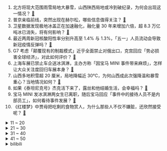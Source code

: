 1. 北方将现大范围雨雪局地大暴雪，山西陕西局地或冷到破纪录，为何会出现这一情况？ [:link:](https://www.zhihu.com/question/597106236)
2. 普京亲临前线，突然出现在赫尔松，哪些信息值得关注？ [:link:](https://www.zhihu.com/question/596305328)
3. 卫星数据发现极地冰盖正在加速融化，融化量 30 年来增加六倍，超 8.3 万亿吨冰已消失，将有何影响？ [:link:](https://www.zhihu.com/question/597114860)
4. 最近两周新冠核酸阳性率分别升高至 1.4% 与 1.3%，「五一」人员流动会导致新冠疫情反弹吗？ [:link:](https://www.zhihu.com/question/597106562)
5. G7 考虑「颠覆现有的制裁模式」近乎全面禁止对俄出口，克宫回应「势必损害全球经济」，对此如何评价？ [:link:](https://www.zhihu.com/question/597101735)
6. 上海车展已禁止车企送冰淇淋，主办方称「因宝马 MINI 事件带来麻烦」，怎样让大众关注度回归车展本身？ [:link:](https://www.zhihu.com/question/597124757)
7. 山西多地积雪超 20 厘米，局地降幅近 30℃，为何山西成此次强降温和暴雪重心？当地情况如何？ [:link:](https://www.zhihu.com/question/596988386)
8. 如果《泰坦尼克号》杰克活下来了，露丝和他结婚生活，会幸福吗？ [:link:](https://www.zhihu.com/question/566975207)
9. 宝马 MINI 发冰淇淋两女生已离职，随后宝马回应「事件中的接待人员不是内部员工」，如何看待事件发展？ [:link:](https://www.zhihu.com/question/596984827)
10. 《红楼梦》中贾母把吃剩的食物赏人，为什么那些人不仅不嫌脏，还欣然接受呢？ [:link:](https://www.zhihu.com/question/564154345)
<details>
<summary>11 ~ 20</summary>

11. 如何评价《明日方舟》四周年特别直播节目？ [:link:](https://www.zhihu.com/question/596970255)
12. 如何评价范伟、秦昊、陈明昊等主演的悬疑剧《漫长的季节》？ [:link:](https://www.zhihu.com/question/596252237)
13. 考研老是学不下去该怎么办？ [:link:](https://www.zhihu.com/question/594228277)
14. 《灌篮高手》中，仙道为什么如此看重樱木花道？ [:link:](https://www.zhihu.com/question/396935617)
15. 我打算购买一些厨房小家电，有什么值得推荐的吗？ [:link:](https://www.zhihu.com/question/584235870)
16. 2023年，如何看待因姓氏太罕见，信息系统中无法输入和显示，全村集体改姓“鸭”？ [:link:](https://www.zhihu.com/question/596899446)
17. 胡锡进评论「为了上海车展的吸引力，不应让宝马 MINI 事情过度发酵」，该事件发展至今为何在持续发酵？ [:link:](https://www.zhihu.com/question/596968200)
18. 如何挑选一台适合自己的新能源汽车？ [:link:](https://www.zhihu.com/question/594315967)
19. 在家里放冰柜是一种怎样的体验？ [:link:](https://www.zhihu.com/question/285191179)
20. 多地中小银行密集调降存款利率，为何出现存款利率「调降潮」？国有四大行会降低存款利率吗？ [:link:](https://www.zhihu.com/question/597096718)
</details>
<details>
<summary>21 ~ 30</summary>

21. 独立开发者都使用了哪些技术栈？ [:link:](https://www.zhihu.com/question/582771512)
22. 作为过来人，你会给大学生哪些建议？ [:link:](https://www.zhihu.com/question/451670971)
23. 因姓氏太罕见全村改姓鸭，村民称不改就没法外出，此事还有哪些更好的解决办法？你还见过哪些罕见姓氏？ [:link:](https://www.zhihu.com/question/597087473)
24. 跑步的愉悦感来自于什么？ [:link:](https://www.zhihu.com/question/574652225)
25. 22-23 赛季 NBA 尼克斯 99:79 骑士，总分 2:1，布伦森 21+6，如何评价这场比赛？ [:link:](https://www.zhihu.com/question/597082936)
26. 男子在迪士尼抽烟与工作人员起冲突，并导致当天彩色庆典取消，迪士尼回应「永久禁止其入园」，如何看待此事？ [:link:](https://www.zhihu.com/question/596729103)
27. 有哪些经常被误解的法律格言或法律谚语？ [:link:](https://www.zhihu.com/question/383772087)
28. 湘北VS山王一战，谁才是MVP？ [:link:](https://www.zhihu.com/question/52263433)
29. 《灌篮高手》票房两天破两亿，二手平台周边商品挂量暴涨 261%，它为何能经久不衰？对国漫创作有何启示？ [:link:](https://www.zhihu.com/question/597089960)
30. 正进行「航母化改装」的「加贺」号，1 年来首次驶出船坞，哪些信息值得警惕？ [:link:](https://www.zhihu.com/question/596979835)
</details>
<details>
<summary>31 ~ 40</summary>

31. 考研政治何时开始最合适？现在开始晚了吗？ [:link:](https://www.zhihu.com/question/595690997)
32. 导师会翻看你的朋友圈吗? [:link:](https://www.zhihu.com/question/377742704)
33. 老好人性格不敢拒绝别人，怎么才能做到不去讨好任何人？ [:link:](https://www.zhihu.com/question/596704821)
34. 如果物质是由量子粒子构成的，那么能量是由什么构成的？ [:link:](https://www.zhihu.com/question/595116066)
35. 为什么汉语里的形容词前不加个程度副词就会觉得很奇怪？ [:link:](https://www.zhihu.com/question/595450696)
36. 怎样的一首歌才能让自己稍微忘掉一点烦恼？ [:link:](https://www.zhihu.com/question/597081559)
37. 江豚为什么叫「江猪」？ [:link:](https://www.zhihu.com/question/463713853)
38. 「AI 焦虑」蔓延全球，三分之一受访者担心岗位在三年内被技术取代，AI 对工作生活的影响是否被放大了？ [:link:](https://www.zhihu.com/question/597011126)
39. 高考前的50天你是怎么度过的？ [:link:](https://www.zhihu.com/question/395072182)
40. 瑞幸罚员工抄写顾客差评 100 遍，客服回应「是对顾客负责」，如何看待该方式？此类处罚行为算不算违法？ [:link:](https://www.zhihu.com/question/597118528)
</details>
<details>
<summary>41 ~ 50</summary>

41. 长峰医院涉嫌违规合作开展养老业务，未见备案信息，每月费用最高近万，将承担哪些法律责任？ [:link:](https://www.zhihu.com/question/597110713)
42. 如何评价《一人之下》漫画番外《锈铁》第32（38） 话? [:link:](https://www.zhihu.com/question/597050141)
43. 去月子中心坐月子是一种怎样的体验？ [:link:](https://www.zhihu.com/question/36078968)
44. 你能接受孩子一辈子的平庸吗？ [:link:](https://www.zhihu.com/question/597072666)
45. 英国副首相拉布宣布辞职，此前曾被曝涉嫌职场霸凌，这将对英国政坛产生哪些影响？ [:link:](https://www.zhihu.com/question/596976055)
46. 为什么有些人科研能力那么强？ [:link:](https://www.zhihu.com/question/596552810)
47. 《长月烬明》中叶清宇为什么要归顺于澹台烬？ [:link:](https://www.zhihu.com/question/596499251)
48. 有没有成功实现「家务自由」的朋友能分享一下诀窍？ [:link:](https://www.zhihu.com/question/596550912)
49. 如何评价《灌篮高手》新剧场版《 THE FIRST SLAM DUNK》？ [:link:](https://www.zhihu.com/question/570231492)
50. 现在还推荐转专业到计算机吗？ [:link:](https://www.zhihu.com/question/588368801)
</details><details>
<summary>bilibili</summary>

1. 史上最离谱随机挑战！我们居然随机到去找华晨宇蹭饭！！！ [:link:](//www.bilibili.com/video/BV1HL411v7CX)
2. 以戏渡人，90岁济公爷爷的人生旅程。【游本昌】 [:link:](//www.bilibili.com/video/BV1go4y1b7Lz)
3. 足球是这么踢的？？？？？ [:link:](//www.bilibili.com/video/BV1dv4y177kB)
4. gang丝球，全款拿下 [:link:](//www.bilibili.com/video/BV1bh411j7T9)
5. 手机炸弹 [:link:](//www.bilibili.com/video/BV1BT411n76q)
6. 谁能获得三枚苏沃洛夫勋章？【小约翰】 [:link:](//www.bilibili.com/video/BV1Qv4y177CS)
7. 【冰冰vlog.008】春天的最后一个节气，以狼狈出海来告别 [:link:](//www.bilibili.com/video/BV1Sh4y1H75z)
8. 什么队啊还要娘娘亲自排 [:link:](//www.bilibili.com/video/BV1wk4y1Y7Ce)
9. 什么节目还得让我上去整节目…… [:link:](//www.bilibili.com/video/BV1DM4y1y7AQ)
10. 退网一年，我治好了精神内耗。 [:link:](//www.bilibili.com/video/BV1x24y1c7aw)
<details>
<summary>11 ~ 20</summary>

11. 【老番茄/母哥】老番茄求婚现场全程！！太甜啦！！！ [:link:](//www.bilibili.com/video/BV1xh4y1p7K4)
12. 不是吧，真的捡到猫了家人们 [:link:](//www.bilibili.com/video/BV1sM411V7Xb)
13. 宁管这叫刮刮乐？ [:link:](//www.bilibili.com/video/BV12s4y1R7P3)
14. 赴汤蹈火，竭诚为民！ [:link:](//www.bilibili.com/video/BV1uV4y1o7az)
15. 劳斯莱斯不让我进展台，我买了一辆仰望U8！跟我一起疯狂买车吧！ [:link:](//www.bilibili.com/video/BV1xV4y1o7WP)
16. 有谁会拒绝看恐龙跳钢管舞呢？快艾特你有趣的好朋友(⁎⁍̴̛ᴗ⁍̴̛⁎) [:link:](//www.bilibili.com/video/BV1BT411p7in)
17. 直面危机，星穹铁道做了一个艰难的决定 [:link:](//www.bilibili.com/video/BV1ho4y1j7Ps)
18. 自制羊驼烤肠机 [:link:](//www.bilibili.com/video/BV16k4y1e7w3)
19. 「三千娑世御咏歌-演绎版」：《原神》须弥2 OST宣传MV [:link:](//www.bilibili.com/video/BV1Xh4y1H72Q)
20. 【36氪】我用AI开了家“假”淘宝店，居然真的有人下单？ [:link:](//www.bilibili.com/video/BV15v4y1E7zV)
</details>
<details>
<summary>21 ~ 30</summary>

21. “可后来，我只曾在梦里见过这支摇” [:link:](//www.bilibili.com/video/BV1Fg4y1M7dc)
22. 【真 我的世界】三个和尚但喝水难度鬼畜级 [:link:](//www.bilibili.com/video/BV1Ph4y1p7ky)
23. ⚡️ 原 来 它 们 会 说 话 ⚡️ [:link:](//www.bilibili.com/video/BV1fa4y1P7LW)
24. 《明日方舟》四周年庆典活动宣传pv [:link:](//www.bilibili.com/video/BV1DM411V72x)
25. 超越人眼极限！3000帧超清慢放昆虫起飞的神奇瞬间 [:link:](//www.bilibili.com/video/BV1ua4y1P7aR)
26. 探秘纽约最贵餐厅！一顿饭吃了1200美金！！到底吃了点啥？ [:link:](//www.bilibili.com/video/BV1Ms4y1A7eJ)
27. 天价海胆专门店，图文不符不能忍！【凭啥这么贵ep59- 胆道】 [:link:](//www.bilibili.com/video/BV1Ws4y1A7ha)
28. 当重庆小学生采访中国科学家，笑得我鼻涕泡都出来了… [:link:](//www.bilibili.com/video/BV1Tc411J7AX)
29. 【偏科】“没人比我更了解偏科” [:link:](//www.bilibili.com/video/BV1tg4y1M7AH)
30. 【烂活电竞45】JDG春决夺魁！MSI赛力大盘点！转会期风云突变！ [:link:](//www.bilibili.com/video/BV1nm4y1y7o2)
</details>
<details>
<summary>31 ~ 40</summary>

31. 猫 咪 大 对 决 [:link:](//www.bilibili.com/video/BV13V4y1o7T1)
32. 对不起，我晚到的淄博二刷来了！因内容过于丰富，感情过于浓郁，请考虑好再去！ [:link:](//www.bilibili.com/video/BV1To4y1b7xZ)
33. 见你即是春天 [:link:](//www.bilibili.com/video/BV1tm4y127ys)
34. 坤  坤  直  面  过  去 [:link:](//www.bilibili.com/video/BV1CM411L7Ru)
35. 农村白事上的《老鼠娶亲》诡异又喜庆 [:link:](//www.bilibili.com/video/BV1Us4y1w7AA)
36. 灭霸打了个响指你的嘴都是硬的 [:link:](//www.bilibili.com/video/BV1Am4y127FZ)
37. 友好又搞怪的生活小技巧 [:link:](//www.bilibili.com/video/BV1ov4y177Yj)
38. 华晨宇《美好的事可不可以发生在我身上》声生不息·宝岛季 [:link:](//www.bilibili.com/video/BV1ac411H7uc)
39. 用十多斤白银，打造了一个完整的苗族头饰 [:link:](//www.bilibili.com/video/BV16c411n75c)
40. 瘦脸和脖子最好的运动，值得尝试 [:link:](//www.bilibili.com/video/BV1LX4y167XQ)
</details>
<details>
<summary>41 ~ 50</summary>

41. 这个视频我囤了一年！ [:link:](//www.bilibili.com/video/BV1Hk4y1Y76z)
42. 《 赶 海 2.0》 [:link:](//www.bilibili.com/video/BV15o4y1b77m)
43. This light [:link:](//www.bilibili.com/video/BV1Xo4y1t7ms)
44. 500块订的酒店一夜之间变成1600了！ [:link:](//www.bilibili.com/video/BV1Rm4y1172r)
45. 别只会“哇”！这些才是中文的神级表达 [:link:](//www.bilibili.com/video/BV1Bo4y1j7kK)
46. 仅花300元买Y9000P同款副屏？DIY副屏行业调查报告 [:link:](//www.bilibili.com/video/BV1Dv4y177Fu)
47. 画面真实到被质疑造假？拟真度夸张的游戏《Unrecord》预告片 [:link:](//www.bilibili.com/video/BV15M41157sf)
48. 养500只猫狗是什么体验！ [:link:](//www.bilibili.com/video/BV1gP411S7xv)
49. Sou「灰カラ」MV【原神同人曲】 [:link:](//www.bilibili.com/video/BV1es4y1d7Gu)
50. 国籍一换，点赞百万！全是科技与狠活 [:link:](//www.bilibili.com/video/BV1bX4y167Zr)
</details>
<details>
<summary>51 ~ 60</summary>

51. 高手对话，往往只有几秒钟反应时间，张仲平整合资源的时候，让三方都非常体面，说的话也是天衣无缝。#为人处世 # [:link:](//www.bilibili.com/video/BV1za4y1P7vq)
52. 合作游戏？合作个屁！！！ [:link:](//www.bilibili.com/video/BV1no4y1j76m)
53. 国宾馆冰棍儿真来了，1965年老隐爷爷接待民国代总统李宗仁时就上它 [:link:](//www.bilibili.com/video/BV1Ac411H7Vy)
54. 【鱼肉肉】一只野生姬小满･֊･ [:link:](//www.bilibili.com/video/BV1Pm4y127vM)
55. 如果说我是认真的，那你呢？ [:link:](//www.bilibili.com/video/BV1LT411n7RA)
56. 网络高中生 VS 现实高中生 [:link:](//www.bilibili.com/video/BV1yP411S7Km)
57. 怀疑宁财神喝醉以后写出的离奇故事《大笑江湖》！当年这部电影还挺火的... [:link:](//www.bilibili.com/video/BV1XL411e7d1)
58. 上头送粉丝满命纳西妲，不仅丢了阳寿还被观众笑了半天…真的抽象！ [:link:](//www.bilibili.com/video/BV1hT411p7jQ)
59. 挑战海外爆火两年半招式——DNA [:link:](//www.bilibili.com/video/BV1pc411H7x9)
60. 炸裂说唱《泰 裤 辣》 [:link:](//www.bilibili.com/video/BV1rh4y1H7yT)
</details>
<details>
<summary>61 ~ 70</summary>

61. 海 鲜 饭 天 花 板 [:link:](//www.bilibili.com/video/BV1Js4y1d7Fn)
62. 和好朋友的对象聊天有多尴尬 [:link:](//www.bilibili.com/video/BV1tL411v7tv)
63. 厨师长一镜分享“青椒炒肉丝”的门门道道，收藏并学习起来 [:link:](//www.bilibili.com/video/BV1GM41157Hz)
64. 探秘全世界最贵的汤！一碗流传了2500年的汤到底什么味道？ [:link:](//www.bilibili.com/video/BV12T411p7nf)
65. 文化人吵架 [:link:](//www.bilibili.com/video/BV1th411j7Zp)
66. 影史电影标杆！因为这部影片，很多人把狐狸当老公 [:link:](//www.bilibili.com/video/BV19k4y1a7Pv)
67. 骑行去新疆，买了一大堆水和食物准备穿越柴达木盆地，夜晚露营戈壁滩上 [:link:](//www.bilibili.com/video/BV12m4y127Gi)
68. 《世界读书日 可以不读书》 | 罗翔给不读书人的「书」单 [:link:](//www.bilibili.com/video/BV1Qk4y1a7tz)
69. 闭关3个月只为重现遗失的山海经世界，但预告片。。。【狂想山海经】 [:link:](//www.bilibili.com/video/BV13M4y1a7ib)
70. 一份麻婆豆腐要480？哪来的勇气敢卖这么贵？ [:link:](//www.bilibili.com/video/BV1Xh411E7p3)
</details>
<details>
<summary>71 ~ 80</summary>

71. 决定了，开一家女士理发店 [:link:](//www.bilibili.com/video/BV1KV4y1f75p)
72. 555 [:link:](//www.bilibili.com/video/BV1pm4y1B7zx)
73. 【崩坏3】⚡你能忍受鸭鸭们的洗脑么⚡ᗜ ‸ ᗜ⚡ [:link:](//www.bilibili.com/video/BV1UM4y1h7T6)
74. 婚纱店里总是能看到一些暗暗爆发的婆媳矛盾！看销冠如何为准新娘争取“穿衣自由”！！ [:link:](//www.bilibili.com/video/BV1PP411U7F9)
75. 他是懂投影仪的 [:link:](//www.bilibili.com/video/BV1hc411H7LM)
76. 【愚人号复刻】SN全关卡 摆完挂机 简单好抄（包含SN-1至SN-EX-8突袭至SN-S-5） [:link:](//www.bilibili.com/video/BV1C24y1c7YL)
77. 别人做车展，我们做冰淇淋展~ [:link:](//www.bilibili.com/video/BV19o4y1t7J6)
78. 当你把台球练到极致 7.0 [:link:](//www.bilibili.com/video/BV1Mv4y1E7tq)
79. 【基德】星舰意味着什么？ [:link:](//www.bilibili.com/video/BV1eT411n7vs)
80. 马可：我跟铁根学的 [:link:](//www.bilibili.com/video/BV1fM4y1h7vu)
</details>
<details>
<summary>81 ~ 90</summary>

81. 新皮肤能多放几枚火箭出来，这不过分吧？ [:link:](//www.bilibili.com/video/BV1Ah411E7uL)
82. 《侏 儒 狨 猴：舌 尖 上 的 南 美 洲》 [:link:](//www.bilibili.com/video/BV1Dh4y1H77r)
83. 有卧龙的地方 必有凤雏！！！ [:link:](//www.bilibili.com/video/BV1sV4y1f7G1)
84. 《不为谁而作的歌》唱给每一个勇敢追梦的你｜马嘉祺X艾薇【声生不息宝岛季】 [:link:](//www.bilibili.com/video/BV1hM411L7gX)
85. 键盘终于被我拍坏了！ [:link:](//www.bilibili.com/video/BV1Vs4y1d7Rq)
86. 你有经历什么让你觉得美好的事情吗？ [:link:](//www.bilibili.com/video/BV1xo4y1b7Fy)
87. 发动机里的一窝猫 [:link:](//www.bilibili.com/video/BV1qh411E79E)
88. 看到结尾！ [:link:](//www.bilibili.com/video/BV12s4y1A7XQ)
89. 看完今年五一的调休通知，我人快没了【雪鸡观察局168】 [:link:](//www.bilibili.com/video/BV1nc411J7jj)
90. 小呆呆之拒绝道德绑架 [:link:](//www.bilibili.com/video/BV1qh4y1H7WK)
</details>
<details>
<summary>91 ~ 100</summary>

91. 锐评新游 鸣潮首测 把我笑拉了的高质量游戏 今年没这么乐过 [:link:](//www.bilibili.com/video/BV1sX4y1B71C)
92. 拳打卡扎菲脚踢阿明！石家庄西点能不能培养出非洲名将？ [:link:](//www.bilibili.com/video/BV15h411E7eC)
93. 重庆最炸的一次粉丝礼物开箱！！！ [:link:](//www.bilibili.com/video/BV1Fk4y1Y7xU)
94. 号角：什么都拍只会害了你😡 [:link:](//www.bilibili.com/video/BV1oa4y1P7jY)
95. 雪distance，泰裤辣，格局太MINI都是什么梗？【断网补全计划3】 [:link:](//www.bilibili.com/video/BV1LV4y1o7my)
96. 真实事件，医学史上的奇迹，沉睡30年的植物人醒来会做先做什么 [:link:](//www.bilibili.com/video/BV13k4y1J7UQ)
97. 学生时代才有的咳嗽 [:link:](//www.bilibili.com/video/BV19s4y1w73g)
98. 四个小乞丐捡到婴儿，婴儿天生神力，长大后竟然成为战神 [:link:](//www.bilibili.com/video/BV1rg4y1j73S)
99. 自助串串仨战士1100根破自己的记录 [:link:](//www.bilibili.com/video/BV1xv4y1E72Z)
100. 在现实中！成为一名狙击手是什么体验！？ [:link:](//www.bilibili.com/video/BV16M411V7xG)
</details></details>